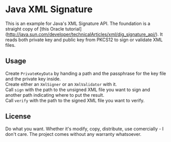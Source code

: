 Java XML Signature
==================

This is an example for Java's XML Signature API.
The foundation is a straight copy of [this Oracle tutorial] (http://java.sun.com/developer/technicalArticles/xml/dig_signature_api/).
It reads both private key and public key from PKCS12 to sign or validate XML files.

Usage
----------------
Create `PrivateKeyData` by handing a path and the passphrase for the key file and the private key inside.  
Create either an `XmlSigner` or an `XmlValidator` with it.  
Call `sign` with the path to the unsigned XML file you want to sign and another path indicating where to put the result.  
Call `verify` with the path to the signed XML file you want to verify.

License
-----------------
Do what you want. Whether it's modify, copy, distribute, use comercially - I don't care.
The project comes without any warranty whatsoever.
